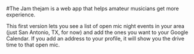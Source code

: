 #The Jam
thejam is a web app that helps amateur musicians get more experience.

This first version lets you see a list of open mic night events in your area
(just San Antonio, TX, for now) and add the ones you want to your Google 
Calendar. If you add an address to your profile, it will show you the drive 
time to that open mic.